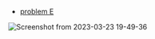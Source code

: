 - [problem E](https://codeforces.com/gym/397845)

![Screenshot from 2023-03-23 19-49-36](https://user-images.githubusercontent.com/105644935/227298411-f5a984fe-bef3-4fec-a722-74750d403b2c.png)

